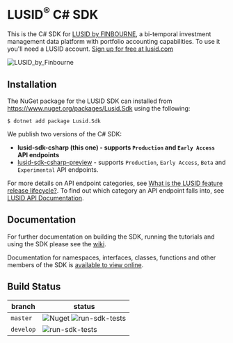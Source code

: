 # LUSID<sup>®</sup> C# SDK

This is the C# SDK for [LUSID by FINBOURNE](https://www.finbourne.com/lusid-technology), a bi-temporal investment management data platform with portfolio accounting capabilities. To use it you'll need a LUSID account. [Sign up for free at lusid.com](https://www.lusid.com/app/signup)

![LUSID_by_Finbourne](https://content.finbourne.com/LUSID_repo.png)

## Installation

The NuGet package for the LUSID SDK can installed from https://www.nuget.org/packages/Lusid.Sdk using the following:

```
$ dotnet add package Lusid.Sdk 
```

We publish two versions of the C# SDK:

* **lusid-sdk-csharp (this one) - supports `Production` and `Early Access` API endpoints**
* [lusid-sdk-csharp-preview](https://github.com/finbourne/lusid-sdk-csharp-preview) - supports `Production`, `Early Access`, `Beta` and `Experimental` API endpoints.

For more details on API endpoint categories, see [What is the LUSID feature release lifecycle?](https://support.lusid.com/knowledgebase/article/KA-01786/en-us).
To find out which category an API endpoint falls into, see [LUSID API Documentation](https://www.lusid.com/api/swagger/index.html).



## Documentation

For further documentation on building the SDK, running the tutorials and using the SDK please see the [wiki](https://github.com/finbourne/lusid-sdk-csharp/wiki).

Documentation for namespaces, interfaces, classes, functions and other members of the 
SDK is [available to view online](https://lusid-sdk-csharp.readthedocs.io/en/latest/).

## Build Status

| branch | status |
| --- | --- |
| `master` |  ![Nuget](https://img.shields.io/nuget/v/Lusid.Sdk?color=blue) ![run-sdk-tests](https://github.com/finbourne/lusid-sdk-csharp/workflows/run-sdk-tests/badge.svg?branch=master)|
| `develop` | ![run-sdk-tests](https://github.com/finbourne/lusid-sdk-csharp/workflows/run-sdk-tests/badge.svg?branch=develop) |
